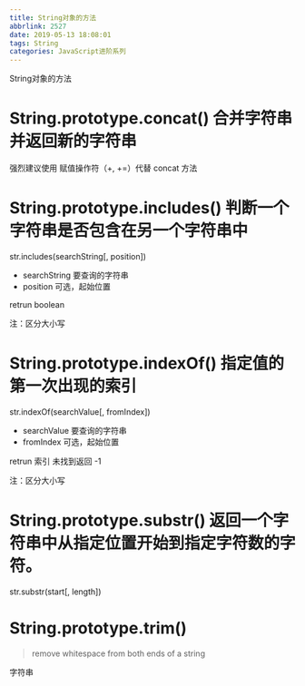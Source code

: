 ```yaml
---
title: String对象的方法
abbrlink: 2527
date: 2019-05-13 18:08:01
tags: String
categories: JavaScript进阶系列
---
```


String对象的方法

<!-- more -->

# String.prototype​.concat() 合并字符串并返回新的字符串

强烈建议使用 赋值操作符（+, +=）代替 concat 方法

# String.prototype​.includes() 判断一个字符串是否包含在另一个字符串中

str.includes(searchString[, position])

* searchString 要查询的字符串
* position 可选，起始位置

retrun  boolean

注：区分大小写

# String.prototype​.indexOf() 指定值的第一次出现的索引

str.indexOf(searchValue[, fromIndex])

* searchValue 要查询的字符串
* fromIndex 可选，起始位置

retrun  索引 未找到返回 -1

注：区分大小写

# String.prototype​.substr() 返回一个字符串中从指定位置开始到指定字符数的字符。

str.substr(start[, length])

# String.prototype.trim()

> remove whitespace from both ends of a string

字符串

